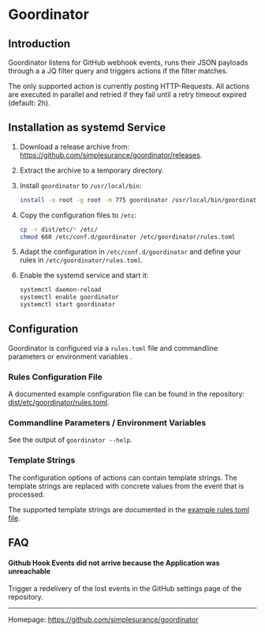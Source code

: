 # Goordinator

## Introduction

Goordinator listens for GitHub webhook events, runs their JSON payloads through
a a JQ filter query and triggers actions if the filter matches.

The only supported action is currently posting HTTP-Requests.
All actions are executed in parallel and retried if they fail until a retry
timeout expired (default: 2h).

## Installation as systemd Service

1. Download a release archive from: <https://github.com/simplesurance/goordinator/releases>.
2. Extract the archive to a temporary directory.
3. Install `goordinator` to `/usr/local/bin`:

   ```sh
   install -o root -g root -m 775 goordinator /usr/local/bin/goordinator
   ```

4. Copy the configuration files to `/etc`:

   ```sh
   cp -r dist/etc/* /etc/
   chmod 660 /etc/conf.d/goordinator /etc/goordinator/rules.toml
   ```

5. Adapt the configuration in `/etc/conf.d/goordinator` and define your rules in
   `/etc/goordinator/rules.toml`.
6. Enable the systemd service and start it:

   ```sh
   systemctl daemon-reload
   systemctl enable goordinator
   systemctl start goordinator
   ```

## Configuration

Goordinator is configured via a `rules.toml` file and commandline parameters or
environment variables .

### Rules Configuration File

A documented example configuration file can be found in the repository:
[dist/etc/goordinator/rules.toml](dist/etc/goordinator/rules.toml).

### Commandline Parameters / Environment Variables

See the output of `goordinator --help`.

### Template Strings

The configuration options of actions can contain template strings. The template
strings are replaced with concrete values from the event that is processed.

The supported template strings are documented in the
[example rules.toml file](dist/etc/goordinator/rules.toml).

## FAQ

#### Github Hook Events did not arrive because the Application was unreachable

Trigger a redelivery of the lost events in the GitHub settings page of the
repository.

---------
Homepage: <https://github.com/simplesurance/goordinator>
